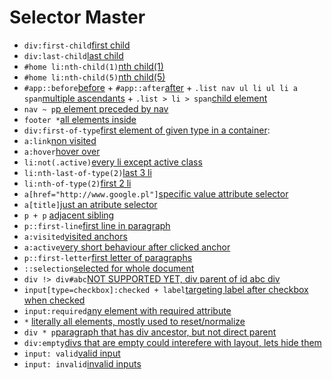 # Selector Master

+ `div:first-child`[first child](templates/1.html)
+ `div:last-child`[last child](templates/2.html)
+ `#home li:nth-child(1)`[nth child(1)](templates/3.html)
+ `#home li:nth-child(5)`[nth child(5)](templates/4.html)
+ `#app::before`[before](templates/5.html) + `#app::after`[after](templates/6.html) + `.list nav ul li ul li a span`[multiple ascendants](templates/7.html) + `.list > li > span`[child element](templates/8.html)
+ `nav ~ p`[p element preceded by nav](templates/9.html)
+ `footer *`[all elements inside](templates/10.html)
+ `div:first-of-type`[first element of given type in a container](templates/11.html):
+ `a:link`[non visited](templates/12.html)
+ `a:hover`[hover over](templates/12.html)
+ `li:not(.active)`[every li except active class](templates/13.html)
+ `li:nth-last-of-type(2)`[last 3 li](templates/14.html)
+ `li:nth-of-type(2)`[first 2 li](templates/15.html)
+ `a[href="http://www.google.pl"]`[specific value attribute selector](templates/16.html)
+ `a[title]`[just an atribute selector](templates/17.html)
+ `p + p` [adjacent sibling](templates/18.html)
+ `p::first-line`[first line in paragraph](templates/20.html)
+ `a:visited`[visited anchors](templates/12.html)
+ `a:active`[very short behaviour after clicked anchor](templates/12.html)
+ `p::first-letter`[first letter of paragraphs](templates/20.html)
+ `::selection`[selected for whole document](templates/20.html)
+ `div !> div#abc`[NOT SUPPORTED YET, div parent of id abc div](templates/25.html)
+ `input[type=checkbox]:checked + label`[targeting label after checkbox when checked](templates/26.html)
+ `input:required`[any element with required attribute](templates/27.html)
+ `*` [literally all elements, mostly used to reset/normalize](templates/28.html)
+ `div * p`[paragraph that has div ancestor, but not direct parent](templates/29.html)
+ `div:empty`[divs that are empty could interefere with layout, lets hide them](templates/30.html)
+ `input: valid`[valid input](templates/31.html)
+ `input: invalid`[invalid inputs](templates/31.html)

